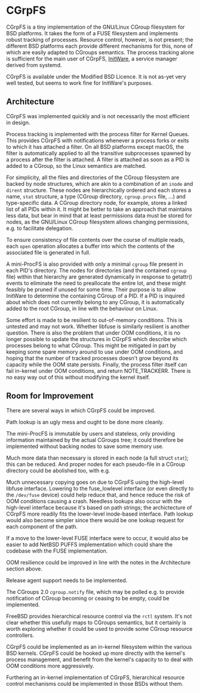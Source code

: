 CGrpFS
======

CGrpFS is a tiny implementation of the GNU/Linux CGroup filesystem for BSD
platforms. It takes the form of a FUSE filesystem and implements robust tracking
of processes. Resource control, however, is not present; the different BSD
platforms each provide different mechanisms for this, none of which are easily
adapted to CGroups semantics. The process tracking alone is sufficient for the
main user of CGrpFS, [InitWare](https://github.com/InitWare/InitWare), a service
manager derived from systemd.

CGrpFS is available under the Modified BSD Licence. It is not as-yet very well
tested, but seems to work fine for InitWare's purposes.

Architecture
------

CGrpFS was implemented quickly and is not necessarily the most efficient in
design.

Process tracking is implemented with the process filter for Kernel Queues. This
provides CGrpFS with notifications whenever a process forks or exits to which it
has attached a filter. On all BSD platforms except macOS, the filter is
automatically applied to all the transitive subprocesses spawned by a process
after the filter is attached. A filter is attached as soon as a PID is added to
a CGroup, so the Linux semantics are matched.

For simplicity, all the files and directories of the CGroup filesystem are
backed by node structures, which are akin to a combination of an `inode` and
`dirent` structure. These nodes are hierarchically ordered and each stores a
name, `stat` structure, a type (CGroup directory, `cgroup.procs` file, ...) and
type-specific data. A CGroup directory node, for example, stores a linked list
of all PIDs within it. It might be better to take an approach that maintains
less data, but bear in mind that at least permissions data must be stored
for nodes, as the GNU/Linux CGroup filesystem allows changing permissions, e.g.
to facilitate delegation.

To ensure consistency of file contents over the course of multiple reads, each
`open` operation allocates a buffer into which the contents of the associated
file is generated in full. 

A mini-ProcFS is also provided with only a minimal `cgroup` file present in each
PID's directory. The nodes for directories (and the contained `cgroup` file)
within that hierarchy are generated dynamically in response to getattr() events
to eliminate the need to preallocate the entire lot, and these might feasibly be
pruned if unused for some time. Their purpose is to allow InitWare to determine
the containing CGroup of a PID. If a PID is inquired about which does not
currently belong to any CGroup, it is automatically added to the root CGroup,
in line with the behaviour on Linux.

Some effort is made to be resilient to out-of-memory conditions. This is
untested and may not work. Whether libfuse is similarly resilient is another
question. There is also the problem that under OOM conditions, it is no longer
possible to update the structures in CGrpFS which describe which processes
belong to what CGroup. This might be mitigated in part by keeping some spare
memory around to use under OOM conditions, and hoping that the number of tracked
processes doesn't grow beyond its capacity while the OOM state persists.
Finally, the process filter itself can fail in-kernel under OOM conditions, and
return NOTE_TRACKERR. There is no easy way out of this without modifying the
kernel itself.

Room for Improvement
--------------------

There are several ways in which CGrpFS could be improved.

Path lookup is an ugly mess and ought to be done more cleanly.

The mini-ProcFS is immutable by users and stateless, only providing information
maintained by the actual CGroups tree; it could therefore be implemented
without backing nodes to save some memory use.

Much more data than necessary is stored in each node (a full struct `stat`);
this can be reduced. And proper nodes for each pseudo-file in a CGroup directory
could be abolished too, with e.g. 

Much unnecessary copying goes on due to CGrpFS using the high-level libfuse
interface. Lowering to the fuse_lowlevel interface (or even directly to the
`/dev/fuse` device) could help reduce that, and hence reduce the risk of OOM
conditions causing a crash. Needless lookups also occur with the high-level
interface because it's based on path strings; the archictecture of CGrpFS more
readily fits the lower-level inode-based interface. Path lookup would also
become simpler since there would be one lookup request for each component of
the path.

If a move to the lower-level FUSE interface were to occur, it would also be
easier to add NetBSD PUFFS implementation which could share the codebase with
the FUSE implementation.

OOM resilience could be improved in line with the notes in the Architecture
section above.

Release agent support needs to be implemented.

The CGroups 2.0 `cgroup.notify` file, which may be polled e.g. to provide
notification of CGroup becoming or ceasing to be empty, could be implemented.

FreeBSD provides hierarchical resource control via the `rctl` system. It's not
clear whether this usefully maps to CGroups semantics, but it certainly is
worth exploring whether it could be used to provide some CGroup resource
controllers.

CGrpFS could be implemented as an in-kernel filesystem within the various BSD
kernels. CGrpFS could be hooked up more directly with the kernel's process
management, and benefit from the kernel's capacity to to deal with OOM
conditions more aggressively.

Furthering an in-kernel implementation of CGrpFS, hierarchical resource control
mechanisms could be implemented in those BSDs without them.
